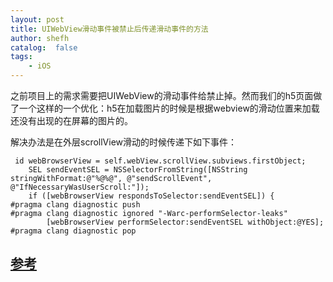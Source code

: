```yaml
---
layout: post
title: UIWebView滑动事件被禁止后传递滑动事件的方法
author: shefh
catalog:  false
tags:
    - iOS
---
```


  之前项目上的需求需要把UIWebView的滑动事件给禁止掉。然而我们的h5页面做了一个这样的一个优化：h5在加载图片的时候是根据webview的滑动位置来加载还没有出现的在屏幕的图片的。
  
  解决办法是在外层scrollView滑动的时候传递下如下事件：
  
```
 id webBrowserView = self.webView.scrollView.subviews.firstObject;
    SEL sendEventSEL = NSSelectorFromString([NSString stringWithFormat:@"%@%@", @"sendScrollEvent", @"IfNecessaryWasUserScroll:"]);
    if ([webBrowserView respondsToSelector:sendEventSEL]) {
#pragma clang diagnostic push
#pragma clang diagnostic ignored "-Warc-performSelector-leaks"
        [webBrowserView performSelector:sendEventSEL withObject:@YES];
#pragma clang diagnostic pop
```

## [参考](  https://github.com/nst/iOS-Runtime-Headers/blob/f7f2c13158ff4ecd15b92eefb5c5d365b126db05/Frameworks/UIKit.framework/UIWebDocumentView.h#L696)

